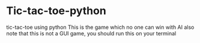 # Tic-tac-toe-python
tic-tac-toe using python 
This is the game which no one can win with AI 
also note that this is not a GUI game, you should run this on your terminal
